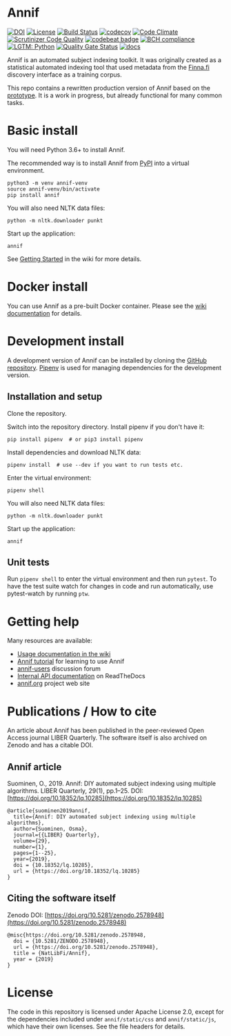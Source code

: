 # Annif

[![DOI](https://zenodo.org/badge/100936800.svg)](https://zenodo.org/badge/latestdoi/100936800)
[![License](https://img.shields.io/badge/License-Apache%202.0-blue.svg)](https://opensource.org/licenses/Apache-2.0)
[![Build Status](https://travis-ci.org/NatLibFi/Annif.svg?branch=master)](https://travis-ci.org/NatLibFi/Annif?branch=master)
[![codecov](https://codecov.io/gh/NatLibFi/Annif/branch/master/graph/badge.svg)](https://codecov.io/gh/NatLibFi/Annif)
[![Code Climate](https://codeclimate.com/github/NatLibFi/Annif/badges/gpa.svg)](https://codeclimate.com/github/NatLibFi/Annif)
[![Scrutinizer Code Quality](https://scrutinizer-ci.com/g/NatLibFi/Annif/badges/quality-score.png?b=master)](https://scrutinizer-ci.com/g/NatLibFi/Annif/?branch=master)
[![codebeat badge](https://codebeat.co/badges/e496f151-93db-4f0e-9e30-bc3339e58ca4)](https://codebeat.co/projects/github-com-natlibfi-annif-master)
[![BCH compliance](https://bettercodehub.com/edge/badge/NatLibFi/Annif?branch=master)](https://bettercodehub.com/)
[![LGTM: Python](https://img.shields.io/lgtm/grade/python/g/NatLibFi/Annif.svg?logo=lgtm&logoWidth=18)](https://lgtm.com/projects/g/NatLibFi/Annif/context:python)
[![Quality Gate Status](https://sonarcloud.io/api/project_badges/measure?project=NatLibFi_Annif&metric=alert_status)](https://sonarcloud.io/dashboard?id=NatLibFi_Annif)
[![docs](https://readthedocs.org/projects/annif/badge/?version=latest)](https://annif.readthedocs.io/en/latest/index.html)

Annif is an automated subject indexing toolkit. It was originally created as
a statistical automated indexing tool that used metadata from the
[Finna.fi](https://finna.fi) discovery interface as a training corpus.

This repo contains a rewritten production version of Annif based on the
[prototype](https://github.com/osma/annif). It is a work in progress, but
already functional for many common tasks.

# Basic install

You will need Python 3.6+ to install Annif.

The recommended way is to install Annif from
[PyPI](https://pypi.org/project/annif/) into a virtual environment.

    python3 -m venv annif-venv
    source annif-venv/bin/activate
    pip install annif

You will also need NLTK data files:

    python -m nltk.downloader punkt

Start up the application:

    annif

See [Getting Started](https://github.com/NatLibFi/Annif/wiki/Getting-started)
in the wiki for more details.

# Docker install

You can use Annif as a pre-built Docker container. Please see the 
[wiki documentation](https://github.com/NatLibFi/Annif/wiki/Usage-with-Docker)
for details.

# Development install

A development version of Annif can be installed by cloning the [GitHub
repository](https://github.com/NatLibFi/Annif).
[Pipenv](https://docs.pipenv.org/) is used for managing dependencies for the
development version.

## Installation and setup

Clone the repository.

Switch into the repository directory.
Install pipenv if you don't have it:

    pip install pipenv  # or pip3 install pipenv

Install dependencies and download NLTK data:

    pipenv install  # use --dev if you want to run tests etc.

Enter the virtual environment:

    pipenv shell

You will also need NLTK data files:

    python -m nltk.downloader punkt

Start up the application:

    annif

## Unit tests

Run `pipenv shell` to enter the virtual environment and then run `pytest`.
To have the test suite watch for changes in code and run automatically, use
pytest-watch by running `ptw`.

# Getting help

Many resources are available:

 * [Usage documentation in the wiki](https://github.com/NatLibFi/Annif/wiki)
 * [Annif tutorial](https://github.com/NatLibFi/Annif-tutorial) for learning to use Annif
 * [annif-users](https://groups.google.com/forum/#!forum/annif-users) discussion forum
 * [Internal API documentation](https://readthedocs.org/projects/annif/) on ReadTheDocs
 * [annif.org](http://annif.org) project web site

# Publications / How to cite

An article about Annif has been published in the peer-reviewed Open Access
journal LIBER Quarterly. The software itself is also archived on Zenodo and
has a citable DOI.

## Annif article

Suominen, O., 2019. Annif: DIY automated subject indexing using multiple
algorithms. LIBER Quarterly, 29(1), pp.1–25. DOI:
[https://doi.org/10.18352/lq.10285](https://doi.org/10.18352/lq.10285)

    @article{suominen2019annif,
      title={Annif: DIY automated subject indexing using multiple algorithms},
      author={Suominen, Osma},
      journal={{LIBER} Quarterly},
      volume={29},
      number={1},
      pages={1--25},
      year={2019},
      doi = {10.18352/lq.10285},
      url = {https://doi.org/10.18352/lq.10285}
    }

## Citing the software itself

Zenodo DOI:
[https://doi.org/10.5281/zenodo.2578948](https://doi.org/10.5281/zenodo.2578948)

    @misc{https://doi.org/10.5281/zenodo.2578948,
      doi = {10.5281/ZENODO.2578948},
      url = {https://doi.org/10.5281/zenodo.2578948},
      title = {NatLibFi/Annif},
      year = {2019}
    }

# License

The code in this repository is licensed under Apache License 2.0, except for the
dependencies included under `annif/static/css` and `annif/static/js`,
which have their own licenses. See the file headers for details.

